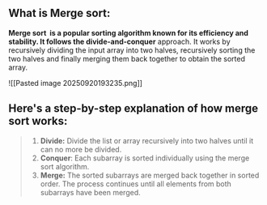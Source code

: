 ## What is Merge sort:

**Merge sort  is a popular sorting algorithm known for its efficiency and stability. 
It follows the divide-and-conquer** approach. It works by recursively dividing the input array into two halves, recursively sorting the two halves and finally merging them back together to obtain the sorted array.

![[Pasted image 20250920193235.png]]

## Here's a step-by-step explanation of how merge sort works:

> 1. **Divide:** Divide the list or array recursively into two halves until it can no more be divided.
> 2. **Conquer**: Each subarray is sorted individually using the merge sort algorithm.
> 3. **Merge:** The sorted subarrays are merged back together in sorted order. The process continues until all elements from both subarrays have been merged.

